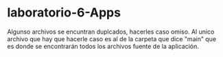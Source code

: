 # laboratorio-6-Apps
Algunso archivos se encuntran duplcados, hacerles caso omiso. Al unico archivo que hay que hacerle caso es al de la carpeta que dice "main" que es donde se encontrarán todos los archivos fuente de la aplicación. 
